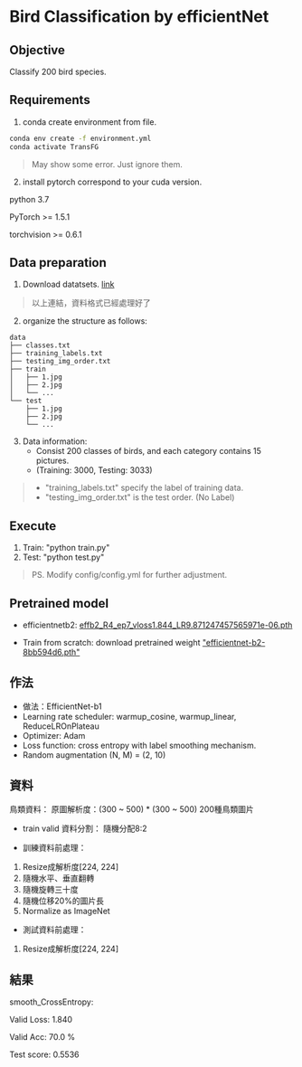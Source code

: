 # Bird Classification by efficientNet

## Objective
Classify 200 bird species. 

## Requirements

1. conda create environment from file.
```bash
conda env create -f environment.yml
conda activate TransFG
```
> May show some error. Just ignore them.

2. install pytorch correspond to your cuda version.

python 3.7

PyTorch >= 1.5.1

torchvision >= 0.6.1


## Data preparation

1. Download datatsets. [link](https://drive.google.com/drive/folders/11nUVfbylNeJ3zl3AUbCkn9_8c4Os1GbG?usp=sharing)

> 以上連結，資料格式已經處理好了 

2. organize the structure as follows:
```
data
├── classes.txt
├── training_labels.txt
├── testing_img_order.txt
├── train
│   ├── 1.jpg
│   ├── 2.jpg
│   └── ...
└── test
    ├── 1.jpg
    ├── 2.jpg
    └── ...
```

3. Data information:
    * Consist 200 classes of birds, and each category contains 15 pictures.
    * (Training: 3000, Testing: 3033)

> * "training_labels.txt" specify the label of training data.
> * "testing_img_order.txt" is the test order. (No Label)
    
## Execute

1. Train: "python train.py"
2. Test: "python test.py"

> PS. Modify config/config.yml for further adjustment.
    
## Pretrained model
* efficientnetb2: [effb2_R4_ep7_vloss1.844_LR9.871247457565971e-06.pth](https://drive.google.com/drive/u/1/folders/11nUVfbylNeJ3zl3AUbCkn9_8c4Os1GbG)

* Train from scratch: download pretrained weight ["efficientnet-b2-8bb594d6.pth"](https://github.com/lukemelas/EfficientNet-PyTorch/releases)

## 作法

* 做法：EfficientNet-b1
* Learning rate scheduler: warmup_cosine, warmup_linear, ReduceLROnPlateau
* Optimizer: Adam
* Loss function: cross entropy with label smoothing mechanism.
* Random augmentation (N, M) = (2, 10)


## 資料

鳥類資料：
原圖解析度：(300 ~ 500) * (300 ~ 500)
200種鳥類圖片

* train valid 資料分割：
隨機分配8:2


* 訓練資料前處理：
1. Resize成解析度[224, 224]
2. 隨機水平、垂直翻轉
3. 隨機旋轉三十度
4. 隨機位移20%的圖片長
5. Normalize as ImageNet

* 測試資料前處理：
1. Resize成解析度[224, 224]

## 結果
smooth_CrossEntropy: 

Valid Loss: 1.840

Valid Acc: 70.0 %

Test score: 0.5536





